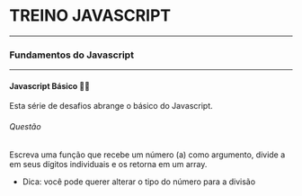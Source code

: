 # TREINO JAVASCRIPT #
---
### Fundamentos do Javascript ###
---
#### Javascript Básico 👨‍💻
Esta série de desafios abrange o básico do Javascript.
###### Questão
Escreva uma função que recebe um número (a) como argumento, divide a em seus dígitos individuais e os retorna em um array.
- Dica: você pode querer alterar o tipo do número para a divisão